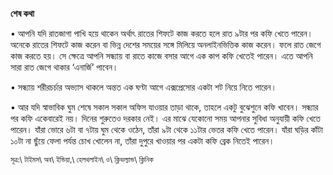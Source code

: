 **শেষ কথা**

• আপনি যদি রাতজাগা পাখি হয়ে থাকেন অর্থাৎ রাতের শিফটে কাজ করতে হলে রাত ৯টার পর কফি খেতে পারেন। অনেকে রাতের শিফটে কাজ করেন বা ভিন্ন দেশের সময়ের সঙ্গে মিলিয়ে অনলাইনভিত্তিক কাজ করেন। ফলে রাত জেগে কাজ করতে হয়। সে ক্ষেত্রে আপনি সন্ধ্যায় বা রাতে কাজে বসার আগে এক কাপ কফি খেতেই পারেন। এতে আপনি সারা রাত জেগে থাকার ‘এনার্জি’ পাবেন।

• সন্ধ্যায় শরীরচর্চার অভ্যাস থাকলে অন্তত এক ঘণ্টা আগে এক্সপ্রেসোর একটা শট নিয়ে নিতে পারেন।

• আর যদি স্বাভাবিক ঘুম শেষে সকাল সকাল অফিস যাওয়ার তাড়া থাকে, তাহলে একটু বুঝেশুনে কফি খাবেন। সন্ধ্যার পর কফি একেবারেই নয়। দিনের শুরুতেও দরকার নেই। এর মাঝে যেকোনো সময় আপনার সুবিধা অনুযায়ী কফি খেতে পারেন। যাঁরা ভোরে ৬টা বা ৭টায় ঘুম থেকে ওঠেন, তাঁরা ৯টা থেকে ১১টার ভেতর কফি খেতে পারেন। যাঁরা ঘড়ির কাঁটা ১০টা না ছুঁয়ে ফেলা পর্যন্ত চোখ খোলেন না, তাঁরা দুপুরে খাওয়ার পর একটা কফি ব্রেক নিতেই পারেন।

  
<sup>সূত্র:\ টাইমস\ অব\ ইন্ডিয়া,\ হেলথলাইন\ ও\ ক্লিভল্যান্ড\ ক্লিনিক</sup>
